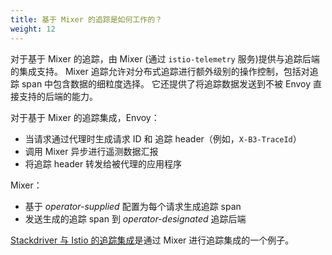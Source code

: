 ```yaml
---
title: 基于 Mixer 的追踪是如何工作的？
weight: 12
---
```


对于基于 Mixer 的追踪，由 Mixer (通过 `istio-telemetry` 服务)提供与追踪后端的集成支持。
Mixer 追踪允许对分布式追踪进行额外级别的操作控制，包括对追踪 span 中包含数据的细粒度选择。
它还提供了将追踪数据发送到不被 Envoy 直接支持的后端的能力。

对于基于 Mixer 的追踪集成，Envoy：

- 当请求通过代理时生成请求 ID 和 追踪 header（例如，`X-B3-TraceId`）
- 调用 Mixer 异步进行遥测数据汇报
- 将追踪 header 转发给被代理的应用程序

Mixer：

- 基于 *operator-supplied* 配置为每个请求生成追踪 span
- 发送生成的追踪 span 到 *operator-designated* 追踪后端

[Stackdriver 与 Istio 的追踪集成](https://cloud.google.com/istio/docs/istio-on-gke/installing#tracing_and_logging)是通过 Mixer 进行追踪集成的一个例子。
